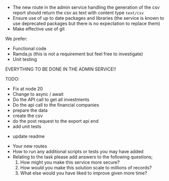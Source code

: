 
- The new route in the admin service handling the generation of the csv report should return the csv as text with content type `text/csv`
- Ensure use of up to date packages and libraries (the service is known to use deprecated packages but there is no expectation to replace them)
- Make effective use of git

We prefer:
- Functional code
- Ramda.js (this is not a requirement but feel free to investigate)
- Unit testing

EVERYTHING TO BE DONE IN THE ADMIN SERVICE!!

TODO:
- Fix at node 20
- Change to async / await
- Do the API call to get all investments
- Do the api call to the financial companies
- prepare the data
- create the csv
- do the post request to the export api end
- add unit tests

* update readme
- Your new routes
- How to run any additional scripts or tests you may have added
- Relating to the task please add answers to the following questions;
    1. How might you make this service more secure?
    2. How would you make this solution scale to millions of records?
    3. What else would you have liked to improve given more time?